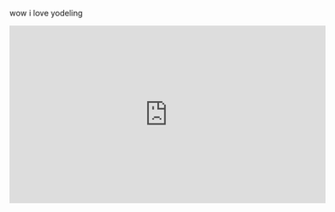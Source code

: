 wow i love yodeling

<iframe width="560" height="315" src="https://www.youtube.com/embed/kprDpt84ZAA" frameborder="0" allow="autoplay; encrypted-media" allowfullscreen></iframe>
